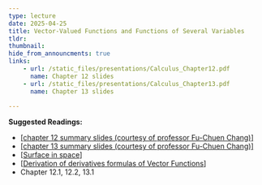 ```yaml
---
type: lecture
date: 2025-04-25
title: Vector-Valued Functions and Functions of Several Variables
tldr: 
thumbnail: 
hide_from_announcments: true
links: 
    - url: /static_files/presentations/Calculus_Chapter12.pdf
      name: Chapter 12 slides
    - url: /static_files/presentations/Calculus_Chapter13.pdf
      name: Chapter 13 slides     
      
---
```

**Suggested Readings:**
- [[chapter 12 summary slides (courtesy of professor Fu-Chuen Chang)]](/nsysu-calculus2/static_files/presentations/Chap12_Summary_Chinese.pdf)
- [[chapter 13 summary slides (courtesy of professor Fu-Chuen Chang)]](/nsysu-calculus2/static_files/presentations/Chap13_Summary_Chinese.pdf)
- [[Surface in space](/nsysu-calculus2/static_files/presentations/Surface.pdf)]
- [[Derivation of derivatives formulas of Vector Functions](https://drive.google.com/file/d/18d5w7ue8nhd-aR46qSqjkQa3gqVs-fRO/view)]
- Chapter 12.1, 12.2, 13.1
